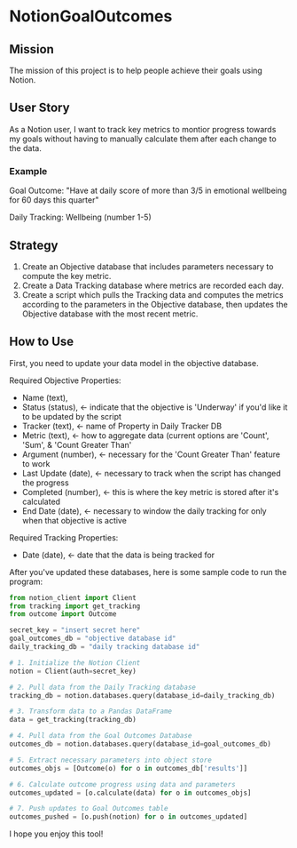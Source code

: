 # NotionGoalOutcomes

## Mission
The mission of this project is to help people achieve their goals using Notion. 

## User Story
As a Notion user, I want to track key metrics to montior progress towards my goals without having to manually calculate them after each change to the data.

### Example
Goal Outcome: "Have at daily score of more than 3/5 in emotional wellbeing for 60 days this quarter"

Daily Tracking: Wellbeing (number 1-5)

## Strategy
1. Create an Objective database that includes parameters necessary to compute the key metric.
2. Create a Data Tracking database where metrics are recorded each day.
3. Create a script which pulls the Tracking data and computes the metrics according to the parameters in the Objective database, then updates the Objective database with the most recent metric.

## How to Use
First, you need to update your data model in the objective database. 

Required Objective Properties:
* Name (text),
* Status (status), <- indicate that the objective is 'Underway' if you'd like it to be updated by the script
* Tracker (text), <- name of Property in Daily Tracker DB
* Metric (text), <- how to aggregate data (current options are 'Count', 'Sum', & 'Count Greater Than'
* Argument (number), <- necessary for the 'Count Greater Than' feature to work
* Last Update (date), <- necessary to track when the script has changed the progress
* Completed (number), <- this is where the key metric is stored after it's calculated
* End Date (date), <- necessary to window the daily tracking for only when that objective is active


Required Tracking Properties:
* Date (date), <- date that the data is being tracked for 

After you've updated these databases, here is some sample code to run the program:
```python
from notion_client import Client
from tracking import get_tracking
from outcome import Outcome

secret_key = "insert secret here"
goal_outcomes_db = "objective database id"
daily_tracking_db = "daily tracking database id"

# 1. Initialize the Notion Client
notion = Client(auth=secret_key)

# 2. Pull data from the Daily Tracking database
tracking_db = notion.databases.query(database_id=daily_tracking_db)

# 3. Transform data to a Pandas DataFrame
data = get_tracking(tracking_db)

# 4. Pull data from the Goal Outcomes Database
outcomes_db = notion.databases.query(database_id=goal_outcomes_db)

# 5. Extract necessary parameters into object store
outcomes_objs = [Outcome(o) for o in outcomes_db['results']]

# 6. Calculate outcome progress using data and parameters
outcomes_updated = [o.calculate(data) for o in outcomes_objs]

# 7. Push updates to Goal Outcomes table
outcomes_pushed = [o.push(notion) for o in outcomes_updated]
```

I hope you enjoy this tool!
